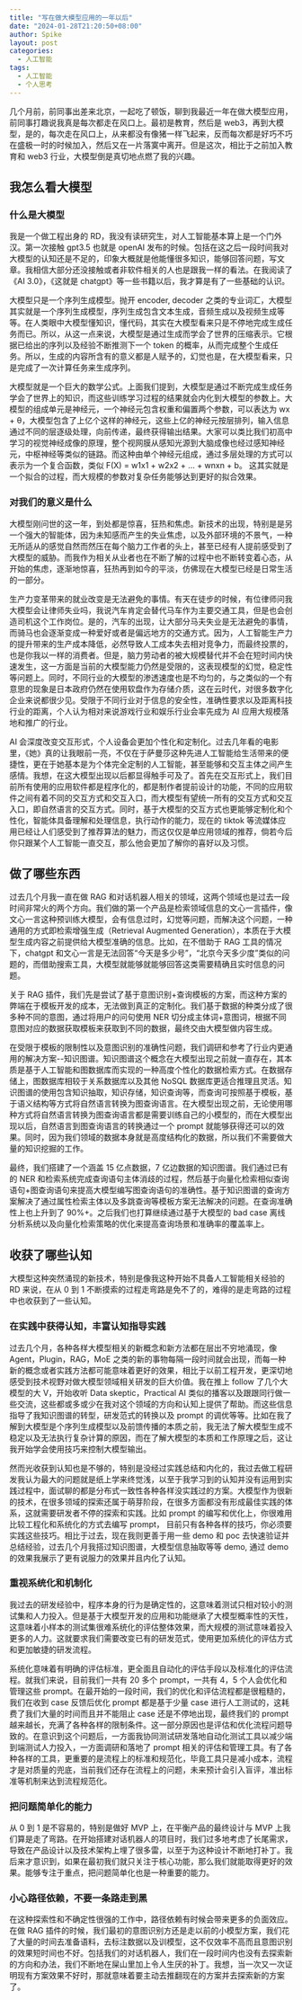 ```yaml
---
title: "写在做大模型应用的一年以后"
date: "2024-01-28T21:20:50+08:00"
author: Spike
layout: post
categories:
  - 人工智能
tags:
  - 人工智能
  - 个人思考
---
```


几个月前，前同事出差来北京，一起吃了顿饭，聊到我最近一年在做大模型应用，前同事打趣说我真是每次都走在风口上。最初是教育，然后是 web3，再到大模型，是的，每次走在风口上，从来都没有像猪一样飞起来，反而每次都是好巧不巧在盛极一时的时候加入，然后又在一片落寞中离开。但是这次，相比于之前加入教育和 web3 行业，大模型倒是真切地点燃了我的兴趣。

## 我怎么看大模型

### 什么是大模型

我是一个做工程出身的 RD，我没有读研究生，对人工智能基本算上是一个门外汉。第一次接触 gpt3.5 也就是 openAI 发布的时候。包括在这之后一段时间我对大模型的认知还是不足的，印象大概就是他能懂很多知识，能够回答问题，写文章。我相信大部分还没接触或者非软件相关的人也是跟我一样的看法。在我阅读了《AI 3.0》，《这就是 chatgpt》等一些书籍以后，我才算是有了一些基础的认识。

大模型只是一个序列生成模型。抛开 encoder, decoder 之类的专业词汇，大模型其实就是一个序列生成模型，序列生成包含文本生成，音频生成以及视频生成等等。在人类眼中大模型懂知识，懂代码，其实在大模型看来只是不停地完成生成任务而已。所以，从这一点来说，大模型是通过生成而学会了世界的压缩表示。它根据已给出的序列以及经验不断推测下一个 token 的概率，从而完成整个生成任务。所以，生成的内容所含有的意义都是人赋予的，幻觉也是，在大模型看来，只是完成了一次计算任务来生成序列。

大模型就是一个巨大的数学公式。上面我们提到，大模型是通过不断完成生成任务学会了世界上的知识，而这些训练学习过程的结果就会内化到大模型的参数上。大模型的组成单元是神经元，一个神经元包含权重和偏置两个参数，可以表达为 wx + θ，大模型包含了上亿个这样的神经元，这些上亿的神经元按层排列，输入信息通过不同的层逐级处理，向前传递，最终获得输出结果。大家可以类比我们初高中学习的视觉神经成像的原理，整个视网膜从感知光源到大脑成像也经过感知神经元，中枢神经等类似的链路。而这种由单个神经元组成，通过多层处理的方式可以表示为一个复合函数，类似 F(X) = w1x1 + w2x2 + ... + wnxn + b。 这其实就是一个拟合的过程，而大规模的参数对复杂任务能够达到更好的拟合效果。

### 对我们的意义是什么

大模型刚问世的这一年，到处都是惊喜，狂热和焦虑。新技术的出现，特别是是另一个强大的智能体，因为未知感而产生的失业焦虑，以及外部环境的不景气，一种无所适从的感觉自然而然压在每个脑力工作者的头上，甚至已经有人提前感受到了大模型的威胁。而我作为相关从业者也在不断了解的过程中也不断转变着心态，从开始的焦虑，逐渐地惊喜，狂热再到如今的平淡，仿佛现在大模型已经是日常生活的一部分。

生产力变革带来的就业改变是无法避免的事情。有天在徒步的时候，有位律师问我大模型会让律师失业吗，我说汽车肯定会替代马车作为主要交通工具，但是也会创造司机这个工作岗位。是的，汽车的出现，让大部分马夫失业是无法避免的事情，而骑马也会逐渐变成一种爱好或者是偏远地方的交通方式。因为，人工智能生产力的提升带来的生产成本降低，必然导致人工成本失去相对竞争力，而最终投票的，也是你我以一样的消费者。但是，脑力劳动者的被大规模替代并不会在短时间内快速发生，这一方面是当前的大模型能力仍然是受限的，这表现模型的幻觉，稳定性等问题上。同时，不同行业的大模型的渗透速度也是不均匀的，与之类似的一个有意思的现象是日本政府仍然在使用软盘作为存储介质，这在云时代，对很多数字化企业来说都很少见。受限于不同行业对于信息的安全性，准确性要求以及距离科技行业的距离，个人认为相对来说游戏行业和娱乐行业会率先成为 AI 应用大规模落地和推广的行业。

AI 会深度改变交互形式，个人设备会更加个性化和定制化。过去几年看的电影里，《她》真的让我眼前一亮，不仅在于萨曼莎这种先进人工智能给生活带来的便捷性，更在于她基本是为个体完全定制的人工智能，甚至能够和交互主体之间产生感情。我想，在这大模型出现以后都显得触手可及了。首先在交互形式上，我们目前所有使用的应用软件都是程序化的，都是制作者提前设计的功能，不同的应用软件之间有着不同的交互方式和交互入口，而大模型有望统一所有的交互方式和交互入口，即自然语言的交互方式。同时，基于大模型的交互方式也更能够定制化和个性化，智能体具备理解和处理信息，执行动作的能力，现在的 tiktok 等流媒体应用已经让人们感受到了推荐算法的魅力，而这仅仅是单应用领域的推荐，倘若今后你只跟某个人工智能一直交互，那么他会更加了解你的喜好以及习惯。

## 做了哪些东西

过去几个月我一直在做 RAG 和对话机器人相关的领域，这两个领域也是过去一段时间非常火的两个方向。我们做的第一个产品是检索领域信息的文心一言插件，像文心一言这种预训练大模型，会有信息过时，幻觉等问题，而解决这个问题，一种通用的方式即检索增强生成（Retrieval Augmented Generation），本质在于大模型生成内容之前提供给大模型准确的信息。比如，在不借助于 RAG 工具的情况下，chatgpt 和文心一言是无法回答“今天是多少号”，“北京今天多少度”类似的问题的，而借助搜索工具，大模型就能够就能够回答这类需要精确且实时信息的问题。

关于 RAG 插件，我们先是尝试了基于意图识别+查询模板的方案，而这种方案的弊端在于模板开发的成本，无法做到真正的定制化。我们基于数据的种类分成了很多种不同的意图，通过将用户的问句使用 NER 切分成主体词+意图词，根据不同意图对应的数据获取模板来获取到不同的数据，最终交由大模型做内容生成。

在受限于模板的限制性以及意图识别的准确性问题，我们调研和参考了行业内更通用的解决方案--知识图谱。知识图谱这个概念在大模型出现之前就一直存在，其本质是基于人工智能和图数据库而实现的一种高度个性化的数据检索方式。在数据存储上，图数据库相较于关系数据库以及其他 NoSQL 数据库更适合推理且灵活。知识图谱的使用包含知识抽取，知识存储，知识查询等，而查询可按照基于模板，基于语义结构等方式将自然语言转换为图查询语言。在大模型出现之前，无论使用哪种方式将自然语言转换为图查询语言都是需要训练自己的小模型的，而在大模型出现以后，自然语言到图查询语言的转换通过一个 prompt 就能够获得还可以的效果。同时，因为我们领域的数据本身就是高度结构化的数据，所以我们不需要做大量的知识挖掘的工作。

最终，我们搭建了一个涵盖 15 亿点数据，7 亿边数据的知识图谱。我们通过已有的 NER 和检索系统完成查询语句主体消歧的过程，然后基于向量化检索相似查询语句+图查询语句来提高大模型编写图查询语句的准确性。基于知识图谱的查询方案解决了通过属性检索主体以及多跳查询等模板方案无法解决的问题。在查询准确性上也上升到了 90%+。之后我们也打算继续通过基于大模型的 bad case 离线分析系统以及向量化检索策略的优化来提高查询场景和准确率的覆盖率上。

## 收获了哪些认知

大模型这种突然涌现的新技术，特别是像我这种开始不具备人工智能相关经验的 RD 来说，在从 0 到 1 不断摸索的过程走弯路是免不了的，难得的是走弯路的过程中也收获到了一些认知。

### 在实践中获得认知，丰富认知指导实践

过去几个月，各种各样大模型相关的新概念和新方法都在层出不穷地涌现，像 Agent，Plugin，RAG，MoE 之类的新的事物每隔一段时间就会出现，而每一种新的概念或者实践方法都可能意味着更好的效果，相比于以前工程开发，更深切地感受到技术视野对做大模型领域相关研发的巨大价值。我在推上 follow 了几个大模型的大 V，开始收听 Data skeptic，Practical AI 类似的播客以及跟跟同行做一些交流，这些都或多或少在我对这个领域的方向和认知上提供了帮助。而这些信息指导了我知识图谱的转型，研发范式的转换以及 prompt 的调优等等。比如在我了解到大模型是个序列生成模型以及前馈传播的本质之前，我无法了解大模型生成不稳定以及无法执行复杂计算的原因，而在了解大模型的本质和工作原理之后，这让我开始学会使用技巧来控制大模型输出。

然而光收获到认知也是不够的，特别是没经过实践总结和内化的，我过去做工程研发我认为最大的问题就是纸上学来终觉浅，以至于我学习到的认知并没有运用到实践过程中，面试聊的都是分布式一致性各种各样没实践过的方案。大模型作为很新的技术，在很多领域的探索还属于萌芽阶段，在很多方面都没有形成最佳实践的体系，这就需要研发者不停的探索和实践。比如 prompt 的编写和优化上，你很难用比较工程化和系统化的方式去编写 prompt， 目前只有各种各样的技巧，你必须要实践这些技巧。相比于过去，现在我则更善于用一些 demo 和 poc 去快速验证并总结经验，过去几个月我搭过知识图谱，大模型信息抽取等等 demo, 通过 demo 的效果我展示了更有说服力的效果并且内化了认知。

### 重视系统化和机制化

我过去的研发经验中，程序本身的行为是确定性的，这意味着测试只相对较小的测试集和人力投入。但是基于大模型开发的应用和功能继承了大模型概率性的天性，这意味着小样本的测试集很难系统化的评估整体效果，而大规模的测试意味着投入更多的人力。这就要求我们需要改变已有的研发范式，使用更加系统化的评估方式和更加敏捷的研发流程。

系统化意味着有明确的评估标准，更全面且自动化的评估手段以及标准化的评估流程。就我们来说，目前我们一共有 20 多个 prompt，一共有 4，5 个人会优化和管理这些 prompt。在最开始的一段时间，我们的优化和评估流程都是很粗糙的，我们在收到 case 反馈后优化 prompt 都是基于少量 case 进行人工测试的，这耗费了我们大量的时间而且并不能阻止 case 还是不停地出现，最终我们的 prompt 越来越长，充满了各种各样的限制条件。这一部分原因也是评估和优化流程问题导致的。在意识到这个问题后，一方面我协同测试研发落地自动化测试工具以减少端到端测试人力投入，一方面调研和落地了 prompt 相关的评估和管理工具。有了各种各样的工具，更重要的是流程上的标准和规范化，毕竟工具只是减小成本，流程才是对质量的兜底，当前我们还存在流程上的问题，未来预计会引入盲评，准出标准等机制来达到流程规范化。

### 把问题简单化的能力

从 0 到 1 是不容易的，特别是做好 MVP 上，在平衡产品的最终设计与 MVP 上我们算是走了弯路。在开始搭建对话机器人的项目时，我们过多地考虑了长尾需求，导致在产品设计以及技术架构上埋了很多雷，以至于为这种设计不断地打补丁。我后来才意识到，如果在最初我们就只关注于核心功能，那么我们就能取得更好的效果。能够专注于重点，把问题简单化也是一种重要的能力。

### 小心路径依赖，不要一条路走到黑

在这种探索性和不确定性很强的工作中，路径依赖有时候会带来更多的负面效应。在做 RAG 插件的时候，我们最初的意图识别方还是走以前的小模型方案，我们花了大量的时间去准备语料，去标注数据以及训模型，这不仅效率不高而且意图识别的效果短时间也不好。包括我们的对话机器人，我们在一段时间内也没有去探索新的方向和办法，我们不断地在屎山里加上令人生厌的补丁。我想，当一次又一次证明现有方案效果不好时，那就意味着要主动去推翻现在的方案并去探索新的方案了。
